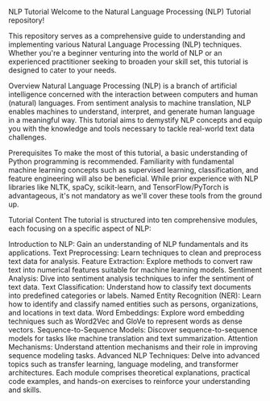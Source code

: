 NLP Tutorial
Welcome to the Natural Language Processing (NLP) Tutorial repository!

This repository serves as a comprehensive guide to understanding and implementing various Natural Language Processing (NLP) techniques. Whether you're a beginner venturing into the world of NLP or an experienced practitioner seeking to broaden your skill set, this tutorial is designed to cater to your needs.

Overview
Natural Language Processing (NLP) is a branch of artificial intelligence concerned with the interaction between computers and human (natural) languages. From sentiment analysis to machine translation, NLP enables machines to understand, interpret, and generate human language in a meaningful way. This tutorial aims to demystify NLP concepts and equip you with the knowledge and tools necessary to tackle real-world text data challenges.

Prerequisites
To make the most of this tutorial, a basic understanding of Python programming is recommended. Familiarity with fundamental machine learning concepts such as supervised learning, classification, and feature engineering will also be beneficial. While prior experience with NLP libraries like NLTK, spaCy, scikit-learn, and TensorFlow/PyTorch is advantageous, it's not mandatory as we'll cover these tools from the ground up.

Tutorial Content
The tutorial is structured into ten comprehensive modules, each focusing on a specific aspect of NLP:

Introduction to NLP: Gain an understanding of NLP fundamentals and its applications.
Text Preprocessing: Learn techniques to clean and preprocess text data for analysis.
Feature Extraction: Explore methods to convert raw text into numerical features suitable for machine learning models.
Sentiment Analysis: Dive into sentiment analysis techniques to infer the sentiment of text data.
Text Classification: Understand how to classify text documents into predefined categories or labels.
Named Entity Recognition (NER): Learn how to identify and classify named entities such as persons, organizations, and locations in text data.
Word Embeddings: Explore word embedding techniques such as Word2Vec and GloVe to represent words as dense vectors.
Sequence-to-Sequence Models: Discover sequence-to-sequence models for tasks like machine translation and text summarization.
Attention Mechanisms: Understand attention mechanisms and their role in improving sequence modeling tasks.
Advanced NLP Techniques: Delve into advanced topics such as transfer learning, language modeling, and transformer architectures.
Each module comprises theoretical explanations, practical code examples, and hands-on exercises to reinforce your understanding and skills.
